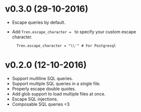 # v0.3.0 (29-10-2016)

- Escape queries by default.
- Add `Tren.escape_character = ` to specify your custom escape character.
    
        Tren.escape_character = "\\'" # For Postgresql

# v0.2.0 (12-10-2016)

- Support multiline SQL queries.
- Support multiple SQL queries in a single file.
- Properly escape double quotes.
- Add glob support to load multiple files at once.
- Escape SQL injections.
- Composable SQL queries <3